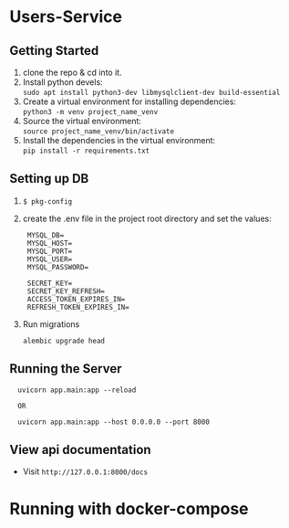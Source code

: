 # Users-Service

## Getting Started

1. clone the repo & cd into it.
2. Install python devels:
   <br/><nbsp/>`sudo apt install python3-dev libmysqlclient-dev build-essential `
3. Create a virtual environment for installing dependencies:
   <br/><nbsp/>`python3 -m venv project_name_venv`
4. Source the virtual environment:
   <br/><nbsp/>`source project_name_venv/bin/activate`
5. Install the dependencies in the virtual environment:
   <br/><nbsp/>`pip install -r requirements.txt`

## Setting up DB

1. ```$ pkg-config```
2. create the .env file in the project root directory and set the values:
   ```shell
    MYSQL_DB=
    MYSQL_HOST=
    MYSQL_PORT=
    MYSQL_USER=
    MYSQL_PASSWORD=
    
    SECRET_KEY=
    SECRET_KEY_REFRESH=
    ACCESS_TOKEN_EXPIRES_IN=
    REFRESH_TOKEN_EXPIRES_IN=
   ```

2. Run migrations
   ```shell
   alembic upgrade head
   ```

## Running the Server

```shell
  uvicorn app.main:app --reload

  OR

  uvicorn app.main:app --host 0.0.0.0 --port 8000
```

## View api documentation

- Visit `http://127.0.0.1:8000/docs`

# Running with docker-compose



